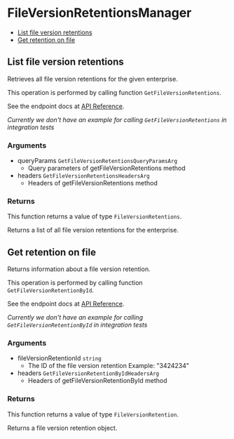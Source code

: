 # FileVersionRetentionsManager


- [List file version retentions](#list-file-version-retentions)
- [Get retention on file](#get-retention-on-file)

## List file version retentions

Retrieves all file version retentions for the given enterprise.

This operation is performed by calling function `GetFileVersionRetentions`.

See the endpoint docs at
[API Reference](https://developer.box.com/reference/get-file-version-retentions/).

*Currently we don't have an example for calling `GetFileVersionRetentions` in integration tests*

### Arguments

- queryParams `GetFileVersionRetentionsQueryParamsArg`
  - Query parameters of getFileVersionRetentions method
- headers `GetFileVersionRetentionsHeadersArg`
  - Headers of getFileVersionRetentions method


### Returns

This function returns a value of type `FileVersionRetentions`.

Returns a list of all file version retentions for the enterprise.


## Get retention on file

Returns information about a file version retention.

This operation is performed by calling function `GetFileVersionRetentionById`.

See the endpoint docs at
[API Reference](https://developer.box.com/reference/get-file-version-retentions-id/).

*Currently we don't have an example for calling `GetFileVersionRetentionById` in integration tests*

### Arguments

- fileVersionRetentionId `string`
  - The ID of the file version retention Example: "3424234"
- headers `GetFileVersionRetentionByIdHeadersArg`
  - Headers of getFileVersionRetentionById method


### Returns

This function returns a value of type `FileVersionRetention`.

Returns a file version retention object.


